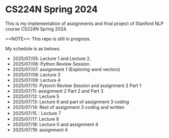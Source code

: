 # CS224N Spring 2024

This is my implementation of assignments and final project of Stanford NLP course CS224N Spring 2024.

==NOTE==: This repo is still in progress.

My schedule is as belows.
- 2025/07/05: Lecture 1 and Lecture 2.
- 2025/07/06: Python Review Session.
- 2025/07/07: assignment 1 (Exploring word vectors)
- 2025/07/08: Lecture 3
- 2025/07/09: Lecture 4
- 2025/07/10: Pytorch Review Session and assignment 2 Part 1
- 2025/07/11: assignment 2 Part 2 and Part 3
- 2025/07/12: Lecture 5
- 2025/07/13: Lecture 6 and part of assignment 3 coding
- 2025/07/14: Rest of assignment 3 coding and written
- 2025/07/15：Lecture 7
- 2025/07/17: Lecture 8
- 2025/07/18: Lecture 0 and assignment 4
- 2025/07/19: assignment 4